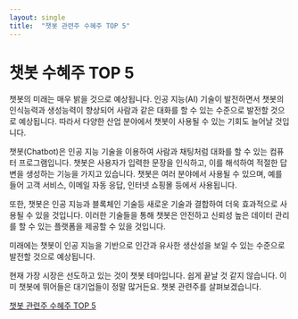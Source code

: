 ```yaml
---
layout: single
title:  "챗봇 관련주 수혜주 TOP 5"
---
```


# 챗봇 수혜주 TOP 5

챗봇의 미래는 매우 밝을 것으로 예상됩니다. 인공 지능(AI) 기술이 발전하면서 챗봇의 인식능력과 생성능력이 향상되어 사람과 같은 대화를 할 수 있는 수준으로 발전할 것으로 예상됩니다. 따라서 다양한 산업 분야에서 챗봇이 사용될 수 있는 기회도 늘어날 것입니다.

챗봇(Chatbot)은 인공 지능 기술을 이용하여 사람과 채팅처럼 대화를 할 수 있는 컴퓨터 프로그램입니다. 챗봇은 사용자가 입력한 문장을 인식하고, 이를 해석하여 적절한 답변을 생성하는 기능을 가지고 있습니다. 챗봇은 여러 분야에서 사용될 수 있으며, 예를 들어 고객 서비스, 이메일 자동 응답, 인터넷 쇼핑몰 등에서 사용됩니다.

또한, 챗봇은 인공 지능과 블록체인 기술등 새로운 기술과 결합하여 더욱 효과적으로 사용될 수 있을 것입니다. 이러한 기술들을 통해 챗봇은 안전하고 신뢰성 높은 데이터 관리를 할 수 있는 플랫폼을 제공할 수 있을 것입니다.

미래에는 챗봇이 인공 지능을 기반으로 인간과 유사한 생산성을 보일 수 있는 수준으로 발전할 것으로 예상됩니다.


현재 가장 시장은 선도하고 있는 것이 챗봇 테마입니다. 쉽게 끝날 것 같지 않습니다. 이미 챗봇에 뛰어들은 대기업들이 정말 많거든요. 챗봇 관련주를 살펴보겠습니다.

[챗봇 관련주 수혜주 TOP 5](https://hootgoon.com/%ec%b1%97%eb%b4%87-%ea%b4%80%eb%a0%a8%ec%a3%bc-top-4/)
